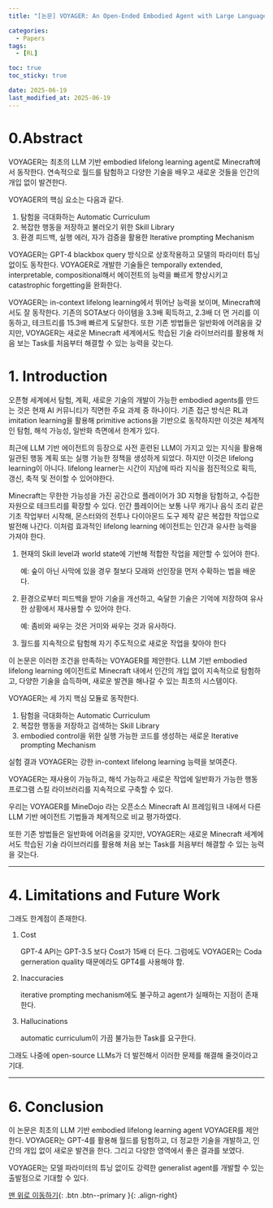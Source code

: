 ```yaml
---
title: "[논문] VOYAGER: An Open-Ended Embodied Agent with Large Language Models"

categories:
  - Papers
tags:
  - [RL]

toc: true
toc_sticky: true

date: 2025-06-19
last_modified_at: 2025-06-19
---
```


# 0.Abstract

VOYAGER는 최초의 LLM 기반 embodied lifelong learning agent로 Minecraft에서 동작한다. 연속적으로 월드를 탐험하고 다양한 기술을 배우고 새로운 것들을 인간의 개입 없이 발견한다.

VOYAGER의 핵심 요소는 다음과 같다.

1. 탐험을 극대화하는 Automatic Curriculum
2. 복잡한 행동을 저장하고 불러오기 위한 Skill Library
3. 환경 피드백, 실행 에러, 자가 검증을 활용한 Iterative prompting Mechanism

VOYAGER는 GPT-4 blackbox query 방식으로 상호작용하고 모델의 파라미터 튜닝 없이도 동작한다. VOYAGER로 개발한 기술들은 temporally extended, interpretable, compositional해서 에이전트의 능력을 빠르게 향상시키고 catastrophic forgetting을 완화한다.

VOYAGER는 in-context lifelong learning에서 뛰어난 능력을 보이며, Minecraft에서도 잘 동작한다. 기존의 SOTA보다 아이템을 3.3배 획득하고, 2.3배 더 먼 거리를 이동하고, 테크트리를 15.3배 빠르게 도달한다. 또한 기존 방법들은 일반화에 어려움을 갖지만, VOYAGER는 새로운 Minecraft 세계에서도 학습된 기술 라이브러리를 활용해 처음 보는 Task를 처음부터 해결할 수 있는 능력을 갖는다.

# 1. Introduction

오픈형 세계에서 탐험, 계획, 새로운 기술의 개발이 가능한 embodied agents를 만드는 것은 현재 AI 커뮤니티가 직면한 주요 과제 중 하나이다. 기존 접근 방식은 RL과 imitation learning을 활용해 primitive actions을 기반으로 동작하지만 이것은 체계적인 탐험, 해석 가능성, 일반화 측면에서 한계가 있다.

최근에 LLM 기반 에이전트의 등장으로 사전 훈련된 LLM이 가지고 있는 지식을 활용해 일관된 행동 계획 또는 실행 가능한 정책을 생성하게 되었다. 하지만 이것은 lifelong learning이 아니다. lifelong learner는 시간이 지남에 따라 지식을 점진적으로 획득, 갱신, 축적 및 전이할 수 있어야한다.

Minecraft는 무한한 가능성을 가진 공간으로 플레이어가 3D 지형을 탐험하고, 수집한 자원으로 테크트리를 확장할 수 있다. 인간 플레이어는 보통 나무 캐기나 음식 조리 같은 기초 작업부터 시작해, 몬스터와의 전투나 다이아몬드 도구 제작 같은 복잡한 작업으로 발전해 나간다. 이처럼 효과적인 lifelong learning 에이전트는 인간과 유사한 능력을 가져야 한다.

1. 현재의 Skill level과 world state에 기반해 적합한 작업을 제안할 수 있어야 한다.
    
    예: 숲이 아닌 사막에 있을 경우 철보다 모래와 선인장을 먼저 수확하는 법을 배운다.
    
2. 환경으로부터 피드백을 받아 기술을 개선하고, 숙달한 기술은 기억에 저장하여 유사한 상황에서 재사용할 수 있어야 한다.
    
    예: 좀비와 싸우는 것은 거미와 싸우는 것과 유사하다.
    
3. 월드를 지속적으로 탐험해 자기 주도적으로 새로운 작업을 찾아야 한다

이 논문은 이러한 조건을 만족하는 VOYAGER를 제안한다. LLM 기반 embodied lifelong learning 에이전트로 Minecraft 내에서 인간의 개입 없이 지속적으로 탐험하고, 다양한 기술을 습득하며, 새로운 발견을 해나갈 수 있는 최초의 시스템이다.

VOYAGER는 세 가지 핵심 모듈로 동작한다.

1. 탐험을 극대화하는 Automatic Curriculum
2. 복잡한 행동을 저장하고 검색하는 Skill Library
3. embodied control을 위한 실행 가능한 코드를 생성하는 새로운 Iterative prompting Mechanism

실험 결과 VOYAGER는 강한 in-context lifelong learning 능력을 보여준다.

VOYAGER는 재사용이 가능하고, 해석 가능하고 새로운 작업에 일반화가 가능한 행동 프로그램 스킬 라이브러리를 지속적으로 구축할 수 있다.

우리는 VOYAGER를 MineDojo 라는 오픈소스 Minecraft AI 프레임워크 내에서 다른 LLM 기반 에이전트 기법들과 체계적으로 비교 평가하였다.

또한 기존 방법들은 일반화에 어려움을 갖지만, VOYAGER는 새로운 Minecraft 세계에서도 학습된 기술 라이브러리를 활용해 처음 보는 Task를 처음부터 해결할 수 있는 능력을 갖는다.

---

# 4. Limitations and Future Work

그래도 한계점이 존재한다.

1. Cost
    
    GPT-4 API는 GPT-3.5 보다 Cost가 15배 더 든다. 그럼에도 VOYAGER는 Coda gerneration quality 때문에라도 GPT4를 사용해야 함.
    
2. Inaccuracies
    
    iterative prompting mechanism에도 불구하고 agent가 실패하는 지점이 존재한다.
    
3. Hallucinations
    
    automatic curriculum이 가끔 불가능한 Task를 요구한다.
    

그래도 나중에 open-source LLMs가 더 발전해서 이러한 문제를 해결해 줄것이라고 기대.

---

# 6. Conclusion

이 논문은 최초의 LLM 기반 embodied lifelong learning agent VOYAGER를 제안한다. VOYAGER는 GPT-4를 활용해 월드를 탐험하고, 더 정교한 기술을 개발하고, 인간의 개입 없이 새로운 발견을 한다. 그리고 다양한 영역에서 좋은 결과를 보였다. 

VOYAGER는 모델 파라미터의 튜닝 없이도 강력한 generalist agent를 개발할 수 있는 출발점으로 기대할 수 있다.

[맨 위로 이동하기](#){: .btn .btn--primary }{: .align-right}
